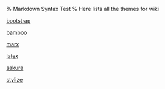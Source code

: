 % Markdown Syntax Test
% Here lists all the themes for wiki

[bootstrap](./bootstrap.md)

[bamboo](./bamboo.md)

[marx](./marx.md)

[latex](./latex.md)

[sakura](./sakura.md)

[stylize](./stylize.md)
